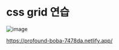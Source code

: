 # css grid 연습
![image](https://user-images.githubusercontent.com/52102550/236622599-a278f78b-7326-44e0-8716-488cbbd49d3d.png)

https://profound-boba-7478da.netlify.app/
